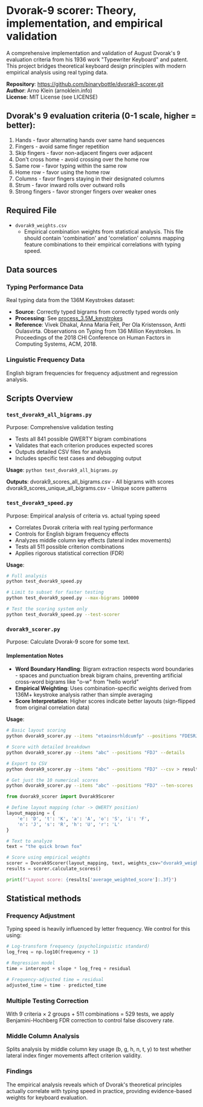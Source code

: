 # Dvorak-9 scorer: Theory, implementation, and empirical validation
A comprehensive implementation and validation of August Dvorak's 9 evaluation criteria from his 1936 work "Typewriter Keyboard" and patent. This project bridges theoretical keyboard design principles with modern empirical analysis using real typing data.

**Repository**: https://github.com/binarybottle/dvorak9-scorer.git  
**Author**: Arno Klein (arnoklein.info)  
**License**: MIT License (see LICENSE)

## Dvorak's 9 evaluation criteria (0-1 scale, higher = better):
1. Hands - favor alternating hands over same hand sequences
2. Fingers - avoid same finger repetition  
3. Skip fingers - favor non-adjacent fingers over adjacent
4. Don't cross home - avoid crossing over the home row
5. Same row - favor typing within the same row
6. Home row - favor using the home row
7. Columns - favor fingers staying in their designated columns
8. Strum - favor inward rolls over outward rolls
9. Strong fingers - favor stronger fingers over weaker ones

## Required File
- `dvorak9_weights.csv` 
  - Empirical combination weights from statistical analysis. This file should contain 'combination' and 'correlation' columns mapping feature combinations to their empirical correlations with typing speed.

## Data sources

### Typing Performance Data
Real typing data from the 136M Keystrokes dataset:
- **Source**: Correctly typed bigrams from correctly typed words only
- **Processing**: See [process_3.5M_keystrokes](https://github.com/binarybottle/process_3.5M_keystrokes)
- **Reference**: 
Vivek Dhakal, Anna Maria Feit, Per Ola Kristensson, Antti Oulasvirta. 
Observations on Typing from 136 Million Keystrokes. 
In Proceedings of the 2018 CHI Conference on Human Factors in Computing Systems, ACM, 2018.

### Linguistic Frequency Data
English bigram frequencies for frequency adjustment and regression analysis.

## Scripts Overview

### `test_dvorak9_all_bigrams.py`
Purpose: Comprehensive validation testing
- Tests all 841 possible QWERTY bigram combinations
- Validates that each criterion produces expected scores
- Outputs detailed CSV files for analysis
- Includes specific test cases and debugging output

**Usage**:
`python test_dvorak9_all_bigrams.py`

**Outputs**:
dvorak9_scores_all_bigrams.csv - All bigrams with scores
dvorak9_scores_unique_all_bigrams.csv - Unique score patterns

### `test_dvorak9_speed.py`
Purpose: Empirical analysis of criteria vs. actual typing speed
- Correlates Dvorak criteria with real typing performance
- Controls for English bigram frequency effects
- Analyzes middle column key effects (lateral index movements)
- Tests all 511 possible criterion combinations
- Applies rigorous statistical correction (FDR)

**Usage**:
```bash
# Full analysis
python test_dvorak9_speed.py

# Limit to subset for faster testing
python test_dvorak9_speed.py --max-bigrams 100000

# Test the scoring system only
python test_dvorak9_speed.py --test-scorer
```

### `dvorak9_scorer.py`
Purpose: Calculate Dvorak-9 score for some text.

#### Implementation Notes
- **Word Boundary Handling**: Bigram extraction respects word boundaries - spaces and punctuation break bigram chains, preventing artificial cross-word bigrams like "o-w" from "hello world"
- **Empirical Weighting**: Uses combination-specific weights derived from 136M+ keystroke analysis rather than simple averaging
- **Score Interpretation**: Higher scores indicate better layouts (sign-flipped from original correlation data)

**Usage**:
```bash
# Basic layout scoring
python dvorak9_scorer.py --items "etaoinsrhldcumfp" --positions "FDESRJKUMIVLA;OW" --text "sample text"

# Score with detailed breakdown
python dvorak9_scorer.py --items "abc" --positions "FDJ" --details

# Export to CSV
python dvorak9_scorer.py --items "abc" --positions "FDJ" --csv > results.csv

# Get just the 10 numerical scores
python dvorak9_scorer.py --items "abc" --positions "FDJ" --ten-scores
```

```python 
from dvorak9_scorer import Dvorak9Scorer

# Define layout mapping (char -> QWERTY position)
layout_mapping = {
    'e': 'D', 't': 'K', 'a': 'A', 'o': 'S', 'i': 'F',
    'n': 'J', 's': 'R', 'h': 'U', 'r': 'L'
}

# Text to analyze
text = "the quick brown fox"

# Score using empirical weights
scorer = Dvorak9Scorer(layout_mapping, text, weights_csv="dvorak9_weights.csv")
results = scorer.calculate_scores()

print(f"Layout score: {results['average_weighted_score']:.3f}")
```

## Statistical methods

### Frequency Adjustment
Typing speed is heavily influenced by letter frequency. We control for this using:
```python
# Log-transform frequency (psycholinguistic standard)
log_freq = np.log10(frequency + 1)

# Regression model
time = intercept + slope * log_freq + residual

# Frequency-adjusted time = residual
adjusted_time = time - predicted_time
```

### Multiple Testing Correction
With 9 criteria × 2 groups + 511 combinations = 529 tests, we apply Benjamini-Hochberg FDR correction to control false discovery rate.

### Middle Column Analysis
Splits analysis by middle column key usage (b, g, h, n, t, y) to test whether lateral index finger movements affect criterion validity.

### Findings
The empirical analysis reveals which of Dvorak's theoretical principles actually correlate with typing speed in practice, providing evidence-based weights for keyboard evaluation.

